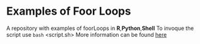 # Examples of Foor Loops
A repository with examples of foorLoops in **R**,**Python**,**Shell**
To invoque the script use `bash` <script.sh>
More information can be found [here](https://www.datacamp.com/community/tutorials/tutorial-on-loops-in-r)

